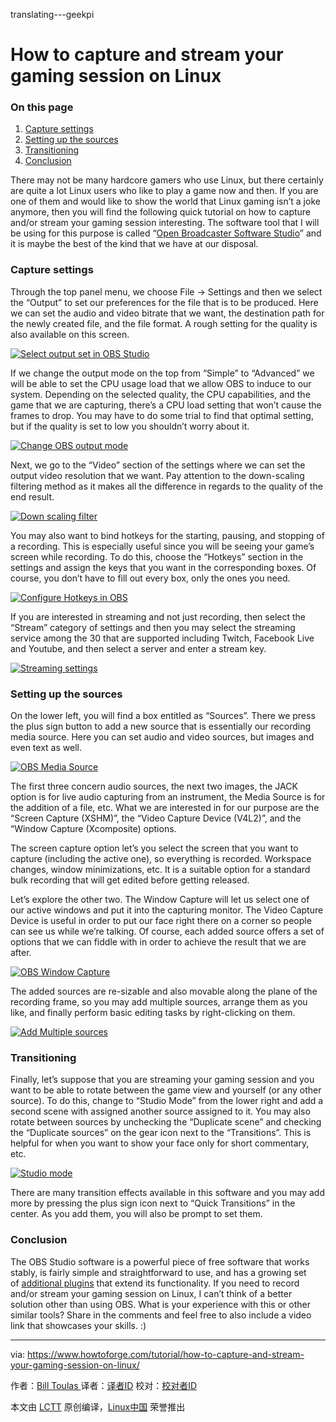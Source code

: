 translating---geekpi

How to capture and stream your gaming session on Linux
============================================================

### On this page

1.  [Capture settings][1]
2.  [Setting up the sources][2]
3.  [Transitioning][3]
4.  [Conclusion][4]

There may not be many hardcore gamers who use Linux, but there certainly are quite a lot Linux users who like to play a game now and then. If you are one of them and would like to show the world that Linux gaming isn’t a joke anymore, then you will find the following quick tutorial on how to capture and/or stream your gaming session interesting. The software tool that I will be using for this purpose is called “[Open Broadcaster Software Studio][5]” and it is maybe the best of the kind that we have at our disposal.

### Capture settings

Through the top panel menu, we choose File → Settings and then we select the “Output” to set our preferences for the file that is to be produced. Here we can set the audio and video bitrate that we want, the destination path for the newly created file, and the file format. A rough setting for the quality is also available on this screen.

[
 ![Select output set in OBS Studio](https://www.howtoforge.com/images/how-to-capture-and-stream-your-gaming-session-on-linux/pic_1.png) 
][6]

If we change the output mode on the top from “Simple” to “Advanced” we will be able to set the CPU usage load that we allow OBS to induce to our system. Depending on the selected quality, the CPU capabilities, and the game that we are capturing, there’s a CPU load setting that won’t cause the frames to drop. You may have to do some trial to find that optimal setting, but if the quality is set to low you shouldn’t worry about it.

[
 ![Change OBS output mode](https://www.howtoforge.com/images/how-to-capture-and-stream-your-gaming-session-on-linux/pic_2.png) 
][7]

Next, we go to the “Video” section of the settings where we can set the output video resolution that we want. Pay attention to the down-scaling filtering method as it makes all the difference in regards to the quality of the end result.

[
 ![Down scaling filter](https://www.howtoforge.com/images/how-to-capture-and-stream-your-gaming-session-on-linux/pic_3.png) 
][8]

You may also want to bind hotkeys for the starting, pausing, and stopping of a recording. This is especially useful since you will be seeing your game’s screen while recording. To do this, choose the “Hotkeys” section in the settings and assign the keys that you want in the corresponding boxes. Of course, you don’t have to fill out every box, only the ones you need.

[
 ![Configure Hotkeys in OBS](https://www.howtoforge.com/images/how-to-capture-and-stream-your-gaming-session-on-linux/pic_4.png) 
][9]

If you are interested in streaming and not just recording, then select the “Stream” category of settings and then you may select the streaming service among the 30 that are supported including Twitch, Facebook Live and Youtube, and then select a server and enter a stream key.

[
 ![Streaming settings](https://www.howtoforge.com/images/how-to-capture-and-stream-your-gaming-session-on-linux/pic_5.png) 
][10]

### Setting up the sources

On the lower left, you will find a box entitled as “Sources”. There we press the plus sign button to add a new source that is essentially our recording media source. Here you can set audio and video sources, but images and even text as well.

[
 ![OBS Media Source](https://www.howtoforge.com/images/how-to-capture-and-stream-your-gaming-session-on-linux/pic_6.png) 
][11]

The first three concern audio sources, the next two images, the JACK option is for live audio capturing from an instrument, the Media Source is for the addition of a file, etc. What we are interested in for our purpose are the “Screen Capture (XSHM)”, the “Video Capture Device (V4L2)”, and the “Window Capture (Xcomposite) options.

The screen capture option let’s you select the screen that you want to capture (including the active one), so everything is recorded. Workspace changes, window minimizations, etc. It is a suitable option for a standard bulk recording that will get edited before getting released.

Let’s explore the other two. The Window Capture will let us select one of our active windows and put it into the capturing monitor. The Video Capture Device is useful in order to put our face right there on a corner so people can see us while we’re talking. Of course, each added source offers a set of options that we can fiddle with in order to achieve the result that we are after.

[
 ![OBS Window Capture](https://www.howtoforge.com/images/how-to-capture-and-stream-your-gaming-session-on-linux/pic_7.png) 
][12]

The added sources are re-sizable and also movable along the plane of the recording frame, so you may add multiple sources, arrange them as you like, and finally perform basic editing tasks by right-clicking on them.

[
 ![Add Multiple sources](https://www.howtoforge.com/images/how-to-capture-and-stream-your-gaming-session-on-linux/pic_8.png) 
][13]

### Transitioning

Finally, let’s suppose that you are streaming your gaming session and you want to be able to rotate between the game view and yourself (or any other source). To do this, change to “Studio Mode” from the lower right and add a second scene with assigned another source assigned to it. You may also rotate between sources by unchecking the “Duplicate scene” and checking the “Duplicate sources” on the gear icon next to the “Transitions”. This is helpful for when you want to show your face only for short commentary, etc.

[
 ![Studio mode](https://www.howtoforge.com/images/how-to-capture-and-stream-your-gaming-session-on-linux/pic_9.png) 
][14]

There are many transition effects available in this software and you may add more by pressing the plus sign icon next to “Quick Transitions” in the center. As you add them, you will also be prompt to set them.

### Conclusion

The OBS Studio software is a powerful piece of free software that works stably, is fairly simple and straightforward to use, and has a growing set of [additional plugins][15] that extend its functionality. If you need to record and/or stream your gaming session on Linux, I can’t think of a better solution other than using OBS. What is your experience with this or other similar tools? Share in the comments and feel free to also include a video link that showcases your skills. :)

--------------------------------------------------------------------------------

via: https://www.howtoforge.com/tutorial/how-to-capture-and-stream-your-gaming-session-on-linux/

作者：[Bill Toulas ][a]
译者：[译者ID](https://github.com/译者ID)
校对：[校对者ID](https://github.com/校对者ID)

本文由 [LCTT](https://github.com/LCTT/TranslateProject) 原创编译，[Linux中国](https://linux.cn/) 荣誉推出

[a]:https://www.howtoforge.com/tutorial/how-to-capture-and-stream-your-gaming-session-on-linux/
[1]:https://www.howtoforge.com/tutorial/how-to-capture-and-stream-your-gaming-session-on-linux/#capture-settings
[2]:https://www.howtoforge.com/tutorial/how-to-capture-and-stream-your-gaming-session-on-linux/#setting-up-the-sources
[3]:https://www.howtoforge.com/tutorial/how-to-capture-and-stream-your-gaming-session-on-linux/#transitioning
[4]:https://www.howtoforge.com/tutorial/how-to-capture-and-stream-your-gaming-session-on-linux/#conclusion
[5]:https://obsproject.com/download
[6]:https://www.howtoforge.com/images/how-to-capture-and-stream-your-gaming-session-on-linux/big/pic_1.png
[7]:https://www.howtoforge.com/images/how-to-capture-and-stream-your-gaming-session-on-linux/big/pic_2.png
[8]:https://www.howtoforge.com/images/how-to-capture-and-stream-your-gaming-session-on-linux/big/pic_3.png
[9]:https://www.howtoforge.com/images/how-to-capture-and-stream-your-gaming-session-on-linux/big/pic_4.png
[10]:https://www.howtoforge.com/images/how-to-capture-and-stream-your-gaming-session-on-linux/big/pic_5.png
[11]:https://www.howtoforge.com/images/how-to-capture-and-stream-your-gaming-session-on-linux/big/pic_6.png
[12]:https://www.howtoforge.com/images/how-to-capture-and-stream-your-gaming-session-on-linux/big/pic_7.png
[13]:https://www.howtoforge.com/images/how-to-capture-and-stream-your-gaming-session-on-linux/big/pic_8.png
[14]:https://www.howtoforge.com/images/how-to-capture-and-stream-your-gaming-session-on-linux/big/pic_9.png
[15]:https://obsproject.com/forum/resources/categories/obs-studio-plugins.6/
